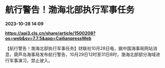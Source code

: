 # 航行警告！渤海北部执行军事任务

**2023-10-28 14:09**

**https://api3.cls.cn/share/article/1500208?os=web&sv=7.7.5&app=CailianpressWeb**

【航行警告！渤海北部执行军事任务】财联社10月28日电，据中国海事局网站消息，葫芦岛海事局发布航行警告，10月29日12时至31日8时，渤海北部部分海域进行军事演习，禁止驶入。
